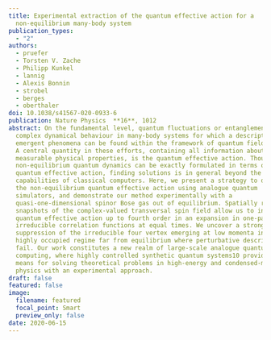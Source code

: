 ```yaml
---
title: Experimental extraction of the quantum effective action for a
  non-equilibrium many-body system
publication_types:
  - "2"
authors:
  - pruefer
  - Torsten V. Zache
  - Philipp Kunkel
  - lannig
  - Alexis Bonnin
  - strobel
  - berges
  - oberthaler
doi: 10.1038/s41567-020-0933-6
publication: Nature Physics  **16**, 1012
abstract: On the fundamental level, quantum fluctuations or entanglement lead to
  complex dynamical behaviour in many-body systems for which a description as
  emergent phenomena can be found within the framework of quantum field theory.
  A central quantity in these efforts, containing all information about the
  measurable physical properties, is the quantum effective action. Though
  non-equilibrium quantum dynamics can be exactly formulated in terms of the
  quantum effective action, finding solutions is in general beyond the
  capabilities of classical computers. Here, we present a strategy to determine
  the non-equilibrium quantum effective action using analogue quantum
  simulators, and demonstrate our method experimentally with a
  quasi-one-dimensional spinor Bose gas out of equilibrium. Spatially resolved
  snapshots of the complex-valued transversal spin field allow us to infer the
  quantum effective action up to fourth order in an expansion in one-particle
  irreducible correlation functions at equal times. We uncover a strong
  suppression of the irreducible four vertex emerging at low momenta in the
  highly occupied regime far from equilibrium where perturbative descriptions
  fail. Our work constitutes a new realm of large-scale analogue quantum
  computing, where highly controlled synthetic quantum systems10 provide the
  means for solving theoretical problems in high-energy and condensed-matter
  physics with an experimental approach.
draft: false
featured: false
image:
  filename: featured
  focal_point: Smart
  preview_only: false
date: 2020-06-15
---
```

